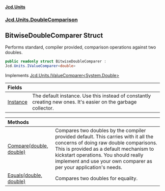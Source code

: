 #### [Jcd.Units](index.md 'index')

### [Jcd.Units.DoubleComparison](Jcd.Units.DoubleComparison.md 'Jcd.Units.DoubleComparison')

## BitwiseDoubleComparer Struct

Performs standard, compiler provided, comparison operations against two doubles.

```csharp
public readonly struct BitwiseDoubleComparer :
Jcd.Units.IValueComparer<double>
```

Implements [Jcd.Units.IValueComparer&lt;](IValueComparer_T_.md 'Jcd.Units.IValueComparer<T>')[System.Double](https://docs.microsoft.com/en-us/dotnet/api/System.Double 'System.Double')[&gt;](IValueComparer_T_.md 'Jcd.Units.IValueComparer<T>')

| Fields                                                                                                    |                                                                                                               |
|:----------------------------------------------------------------------------------------------------------|:--------------------------------------------------------------------------------------------------------------|
| [Instance](BitwiseDoubleComparer.Instance.md 'Jcd.Units.DoubleComparison.BitwiseDoubleComparer.Instance') | The default instance. Use this instead of constantly creating new ones. It's easier on the garbage collector. |

| Methods                                                                                                                                                       |                                                                                                                                                                                                                                                                                       |
|:--------------------------------------------------------------------------------------------------------------------------------------------------------------|:--------------------------------------------------------------------------------------------------------------------------------------------------------------------------------------------------------------------------------------------------------------------------------------|
| [Compare(double, double)](BitwiseDoubleComparer.Compare.m5n3zbf+p9s3+VUE389Rhg.md 'Jcd.Units.DoubleComparison.BitwiseDoubleComparer.Compare(double, double)') | Compares two doubles by the compiler provided default. This carries with it all the concerns of doing raw double comparisons. This is provided as a default mechanism to kickstart operations. You should really implement and use your own comparer as per your application's needs. |
| [Equals(double, double)](BitwiseDoubleComparer.Equals.mEmItaKhugxWaP+F6aPW8A.md 'Jcd.Units.DoubleComparison.BitwiseDoubleComparer.Equals(double, double)')    | Compares two doubles for equality.                                                                                                                                                                                                                                                    |
